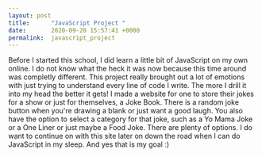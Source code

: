 ```yaml
---
layout: post
title:      "JavaScript Project "
date:       2020-09-20 15:57:41 +0000
permalink:  javascript_project
---
```


Before I started this school, I did learn a little bit of JavaScript on my own online. I do not know what the heck it was now because this time around was completly different. This project really brought out a lot of emotions with just trying to understand every line of code I write. The more I drill it into my head the better it gets! I made a website for one to store their jokes for a show or just for themselves, a Joke Book. There is a random joke button when you're drawing a blank or just want a good laugh. You also have the option to select a category for that joke, such as a Yo Mama Joke or a One Liner or just maybe a Food Joke. There are plenty of options. I do want to continue on with this site later on down the road when I can do JavaScript in my sleep. And yes that is my goal :)
